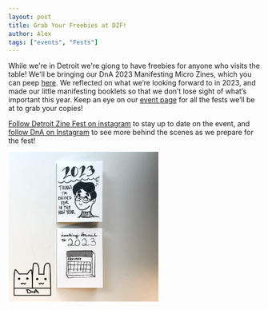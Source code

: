 ```yaml
---
layout: post
title: Grab Your Freebies at DZF!
author: Alex
tags: ["events", "Fests"]
---
```


While we're in Detroit we're giong to have freebies for anyone who visits the table! We'll be bringing our DnA 2023 Manifesting Micro Zines, which you can peep <a href="https://www.dnaartists.net/publications/23-micro-dna.html">here</a>. We reflected on what we’re looking forward to in 2023, and made our little manifesting booklets so that we don’t lose sight of what’s important this year. Keep an eye on our <a href="https://www.dnaartists.net/events/">event page</a> for all the fests we’ll be at to grab your copies! 

<a href="https://www.instagram.com/detzinefest/">Follow Detroit Zine Fest on instagram</a> to stay up to date on the event, and <a href="http://www.instagram.com/dna.artists/">follow DnA on Instagram</a> to see more behind the scenes as we prepare for the fest!

<a href="/assets/img/publications/23micro_dna_1.png"><img src="/assets/img/publications/23micro_dna_1.png" alt="A photo of two mini zines by Dana and Alex." width="300"></a>
